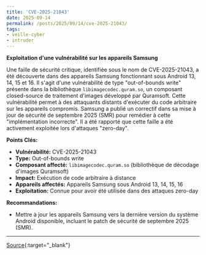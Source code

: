 ```yaml
---
title: 'CVE-2025-21043'
date: 2025-09-14
permalink: /posts/2025/09/14/cve-2025-21043/
tags:
- veille-cyber
- intruder
---
```

**Exploitation d'une vulnérabilité sur les appareils Samsung**

Une faille de sécurité critique, identifiée sous le nom de CVE-2025-21043, a été découverte dans des appareils Samsung fonctionnant sous Android 13, 14, 15 et 16. Il s'agit d'une vulnérabilité de type "out-of-bounds write" présente dans la bibliothèque `libimagecodec.quram.so`, un composant closed-source de traitement d'images développé par Quramsoft. Cette vulnérabilité permet à des attaquants distants d'exécuter du code arbitraire sur les appareils compromis. Samsung a publié un correctif dans sa mise à jour de sécurité de septembre 2025 (SMR) pour remédier à cette "implémentation incorrecte". Il a été rapporté que cette faille a été activement exploitée lors d'attaques "zero-day".

**Points Clés:**

*   **Vulnérabilité:** CVE-2025-21043
*   **Type:** Out-of-bounds write
*   **Composant affecté:** `libimagecodec.quram.so` (bibliothèque de décodage d'images Quramsoft)
*   **Impact:** Exécution de code arbitraire à distance
*   **Appareils affectés:** Appareils Samsung sous Android 13, 14, 15, 16
*   **Exploitation:** Connue pour avoir été utilisée dans des attaques zero-day

**Recommandations:**

*   Mettre à jour les appareils Samsung vers la dernière version du système Android disponible, incluant le patch de sécurité de septembre 2025 (SMR).

---
[Source](https://cvemon.intruder.io/cves/CVE-2025-21043){:target="_blank"}
